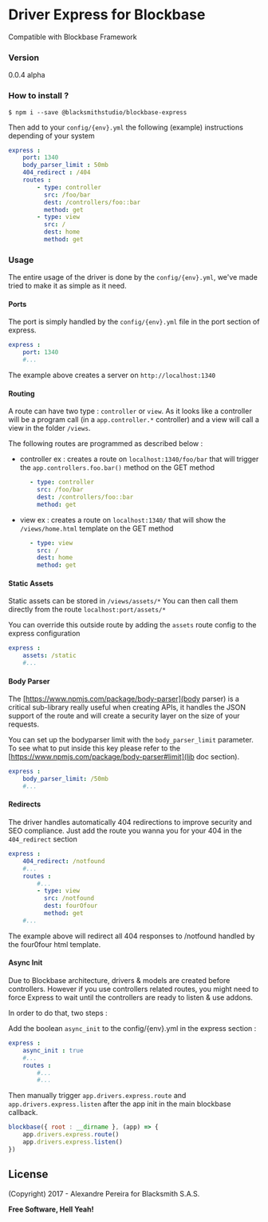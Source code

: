 # Driver Express for Blockbase
Compatible with Blockbase Framework

### Version
0.0.4 alpha

### How to install ?
```shell
$ npm i --save @blacksmithstudio/blockbase-express
```

Then add to your `config/{env}.yml` the following (example) instructions depending of your system
```yml
express :
    port: 1340
    body_parser_limit : 50mb
    404_redirect : /404
    routes :
        - type: controller
          src: /foo/bar
          dest: /controllers/foo::bar
          method: get
        - type: view
          src: /
          dest: home
          method: get
```

### Usage
The entire usage of the driver is done by the `config/{env}.yml`, we've made tried to make it as simple as it need.

#### Ports
The port is simply handled by the `config/{env}.yml` file in the port section of express.

```yml
express :
    port: 1340
    #...
```

The example above creates a server on `http://localhost:1340`

#### Routing
A route can have two type : `controller` or `view`.
As it looks like a controller will be a program call (in a `app.controller.*` controller) and a view will call a view in the folder `/views`.

The following routes are programmed as described below :

* controller
ex : creates a route on `localhost:1340/foo/bar` that will trigger the `app.controllers.foo.bar()` method on the GET method
```yml
      - type: controller
        src: /foo/bar
        dest: /controllers/foo::bar
        method: get
```

* view
ex : creates a route on `localhost:1340/` that will show the `/views/home.html` template on the GET method
```yml
      - type: view
        src: /
        dest: home
        method: get
```

#### Static Assets
Static assets can be stored in `/views/assets/*`
You can then call them directly from the route `localhost:port/assets/*`

You can override this outside route by adding the `assets` route config to the express configuration

```yml
express :
    assets: /static
    #...
```

#### Body Parser
The [https://www.npmjs.com/package/body-parser](body parser) is a critical sub-library really useful when creating APIs, it handles the JSON support of the route and will create a security layer on the size of your requests.

You can set up the bodyparser limit with the `body_parser_limit` parameter.
To see what to put inside this key please refer to the [https://www.npmjs.com/package/body-parser#limit](lib doc section).

```yml
express :
    body_parser_limit: /50mb
    #...
```

#### Redirects
The driver handles automatically 404 redirections to improve security and SEO compliance.
Just add the route you wanna you for your 404 in the `404_redirect` section

```yml
express :
    404_redirect: /notfound
    #...
    routes :
        #...
        - type: view
          src: /notfound
          dest: fourOfour
          method: get
    #...
```

The example above will redirect all 404 responses to /notfound handled by the four0four html template.

#### Async Init
Due to Blockbase architecture, drivers & models are created before controllers. However if you use controllers related routes, you might need to force Express to wait until the controllers are ready to listen & use addons.

In order to do that, two steps :

Add the boolean `async_init` to the config/{env}.yml in the express section :
```yml
express :
    async_init : true
    #...
    routes :
        #...
        #...
```

Then manually trigger `app.drivers.express.route` and `app.drivers.express.listen` after the app init in the main blockbase callback.
```js
blockbase({ root : __dirname }, (app) => {
    app.drivers.express.route()
    app.drivers.express.listen()
})
```

License
----

(Copyright) 2017 - Alexandre Pereira for Blacksmith S.A.S.


**Free Software, Hell Yeah!**

[Node.js]:https://nodejs.org/en
[NPM]:https://www.npmjs.com
